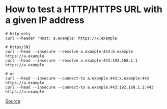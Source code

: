# How to test a HTTP/HTTPS URL with a given IP address

```shell
# http only
curl --header 'Host: a.example' https://x.example

# https/SNI
curl --head --insecure --resolve a.example:443:b.example https://a.example
curl --head --insecure --resolve a.example:443:192.168.1.1 https://a.example

# or
curl --head --insecure --connect-to a.example:443:x.example:443 https://a.example
curl --head --insecure --connect-to a.example:443:192.168.1.1:443 https://a.example
```

[Source](https://stackoverflow.com/questions/50279275/curl-how-to-specify-target-hostname-for-https-request)
